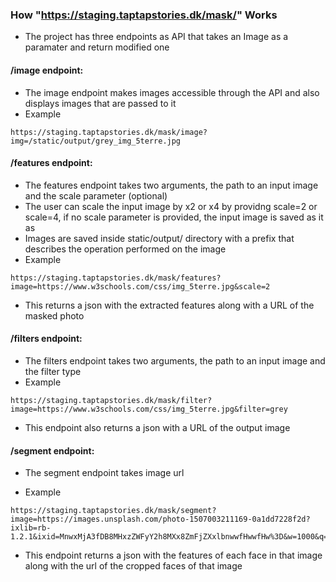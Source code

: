 
### How "https://staging.taptapstories.dk/mask/" Works

* The project has three  endpoints as API that takes an Image as a paramater and return modified one 

#### /image endpoint:  
* The image endpoint makes images accessible through the API and also displays images that are passed to it
* Example  
```
https://staging.taptapstories.dk/mask/image?img=/static/output/grey_img_5terre.jpg

```   

#### /features endpoint:  
* The features endpoint takes two arguments, the path to an input image and the scale parameter (optional)  
* The user can scale the input image by x2 or x4 by providng scale=2 or scale=4, if no scale parameter is provided, the input image is saved as it as  
* Images are saved inside static/output/ directory with a prefix that describes the operation performed on the image  
* Example  
```
https://staging.taptapstories.dk/mask/features?image=https://www.w3schools.com/css/img_5terre.jpg&scale=2
```  
 
* This returns a json with the extracted features along with a URL of the masked photo

#### /filters endpoint:  
* The filters endpoint takes two arguments, the path to an input image and the filter type 
* Example  
```
https://staging.taptapstories.dk/mask/filter?image=https://www.w3schools.com/css/img_5terre.jpg&filter=grey
```  
* This endpoint also returns a json with a URL of the output image  


#### /segment endpoint:  
* The segment endpoint takes image url 

* Example  
```
https://staging.taptapstories.dk/mask/segment?image=https://images.unsplash.com/photo-1507003211169-0a1dd7228f2d?ixlib=rb-1.2.1&ixid=MnwxMjA3fDB8MHxzZWFyY2h8MXx8ZmFjZXxlbnwwfHwwfHw%3D&w=1000&q=80
```  

* This endpoint returns a json with the features of each face in that image along with the url of the cropped faces of that image